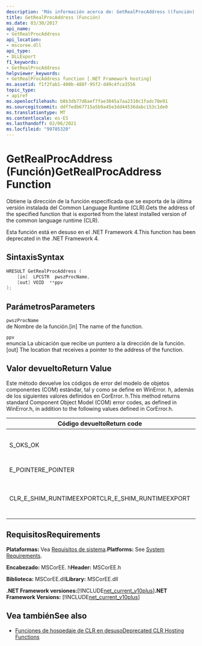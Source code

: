 ```yaml
---
description: 'Más información acerca de: GetRealProcAddress ((función)'
title: GetRealProcAddress (Función)
ms.date: 03/30/2017
api_name:
- GetRealProcAddress
api_location:
- mscoree.dll
api_type:
- DLLExport
f1_keywords:
- GetRealProcAddress
helpviewer_keywords:
- GetRealProcAddress function [.NET Framework hosting]
ms.assetid: f1f2fab1-400b-488f-95f2-d49c4fca3556
topic_type:
- apiref
ms.openlocfilehash: b8b3db77d6aef7fae3045a7aa2310c1fadc70e91
ms.sourcegitcommit: ddf7edb67715a5b9a45e3dd44536dabc153c1de0
ms.translationtype: MT
ms.contentlocale: es-ES
ms.lasthandoff: 02/06/2021
ms.locfileid: "99785320"
---
```

# <a name="getrealprocaddress-function"></a><span data-ttu-id="1e7bb-103">GetRealProcAddress (Función)</span><span class="sxs-lookup"><span data-stu-id="1e7bb-103">GetRealProcAddress Function</span></span>

<span data-ttu-id="1e7bb-104">Obtiene la dirección de la función especificada que se exporta de la última versión instalada del Common Language Runtime (CLR).</span><span class="sxs-lookup"><span data-stu-id="1e7bb-104">Gets the address of the specified function that is exported from the latest installed version of the common language runtime (CLR).</span></span>  
  
 <span data-ttu-id="1e7bb-105">Esta función está en desuso en el .NET Framework 4.</span><span class="sxs-lookup"><span data-stu-id="1e7bb-105">This function has been deprecated in the .NET Framework 4.</span></span>  
  
## <a name="syntax"></a><span data-ttu-id="1e7bb-106">Sintaxis</span><span class="sxs-lookup"><span data-stu-id="1e7bb-106">Syntax</span></span>  
  
```cpp  
HRESULT GetRealProcAddress (  
    [in]  LPCSTR  pwszProcName,
    [out] VOID  **ppv  
);  
```  
  
## <a name="parameters"></a><span data-ttu-id="1e7bb-107">Parámetros</span><span class="sxs-lookup"><span data-stu-id="1e7bb-107">Parameters</span></span>  

 `pwszProcName`  
 <span data-ttu-id="1e7bb-108">de Nombre de la función.</span><span class="sxs-lookup"><span data-stu-id="1e7bb-108">[in] The name of the function.</span></span>  
  
 `ppv`  
 <span data-ttu-id="1e7bb-109">enuncia La ubicación que recibe un puntero a la dirección de la función.</span><span class="sxs-lookup"><span data-stu-id="1e7bb-109">[out] The location that receives a pointer to the address of the function.</span></span>  
  
## <a name="return-value"></a><span data-ttu-id="1e7bb-110">Valor devuelto</span><span class="sxs-lookup"><span data-stu-id="1e7bb-110">Return Value</span></span>  

 <span data-ttu-id="1e7bb-111">Este método devuelve los códigos de error del modelo de objetos componentes (COM) estándar, tal y como se define en WinError. h, además de los siguientes valores definidos en CorError. h.</span><span class="sxs-lookup"><span data-stu-id="1e7bb-111">This method returns standard Component Object Model (COM) error codes, as defined in WinError.h, in addition to the following values defined in CorError.h.</span></span>  
  
|<span data-ttu-id="1e7bb-112">Código devuelto</span><span class="sxs-lookup"><span data-stu-id="1e7bb-112">Return code</span></span>|<span data-ttu-id="1e7bb-113">Descripción</span><span class="sxs-lookup"><span data-stu-id="1e7bb-113">Description</span></span>|  
|-----------------|-----------------|  
|<span data-ttu-id="1e7bb-114">S_OK</span><span class="sxs-lookup"><span data-stu-id="1e7bb-114">S_OK</span></span>|<span data-ttu-id="1e7bb-115">El método se completó correctamente.</span><span class="sxs-lookup"><span data-stu-id="1e7bb-115">The method completed successfully.</span></span>|  
|<span data-ttu-id="1e7bb-116">E_POINTER</span><span class="sxs-lookup"><span data-stu-id="1e7bb-116">E_POINTER</span></span>|<span data-ttu-id="1e7bb-117">`ppv` no es válido.</span><span class="sxs-lookup"><span data-stu-id="1e7bb-117">`ppv` is not valid.</span></span>|  
|<span data-ttu-id="1e7bb-118">CLR_E_SHIM_RUNTIMEEXPORT</span><span class="sxs-lookup"><span data-stu-id="1e7bb-118">CLR_E_SHIM_RUNTIMEEXPORT</span></span>|<span data-ttu-id="1e7bb-119">La función no se exporta desde el tiempo de ejecución.</span><span class="sxs-lookup"><span data-stu-id="1e7bb-119">The function is not exported from the runtime.</span></span>|  
  
## <a name="requirements"></a><span data-ttu-id="1e7bb-120">Requisitos</span><span class="sxs-lookup"><span data-stu-id="1e7bb-120">Requirements</span></span>  

 <span data-ttu-id="1e7bb-121">**Plataformas:** Vea [Requisitos de sistema](../../get-started/system-requirements.md).</span><span class="sxs-lookup"><span data-stu-id="1e7bb-121">**Platforms:** See [System Requirements](../../get-started/system-requirements.md).</span></span>  
  
 <span data-ttu-id="1e7bb-122">**Encabezado:** MSCorEE. h</span><span class="sxs-lookup"><span data-stu-id="1e7bb-122">**Header:** MSCorEE.h</span></span>  
  
 <span data-ttu-id="1e7bb-123">**Biblioteca:** MSCorEE.dll</span><span class="sxs-lookup"><span data-stu-id="1e7bb-123">**Library:** MSCorEE.dll</span></span>  
  
 <span data-ttu-id="1e7bb-124">**.NET Framework versiones:**[!INCLUDE[net_current_v10plus](../../../../includes/net-current-v10plus-md.md)]</span><span class="sxs-lookup"><span data-stu-id="1e7bb-124">**.NET Framework Versions:** [!INCLUDE[net_current_v10plus](../../../../includes/net-current-v10plus-md.md)]</span></span>  
  
## <a name="see-also"></a><span data-ttu-id="1e7bb-125">Vea también</span><span class="sxs-lookup"><span data-stu-id="1e7bb-125">See also</span></span>

- [<span data-ttu-id="1e7bb-126">Funciones de hospedaje de CLR en desuso</span><span class="sxs-lookup"><span data-stu-id="1e7bb-126">Deprecated CLR Hosting Functions</span></span>](deprecated-clr-hosting-functions.md)
